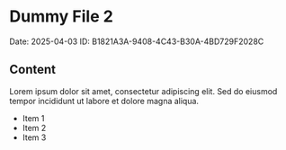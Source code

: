 # Dummy File 2

Date: 2025-04-03
ID: B1821A3A-9408-4C43-B30A-4BD729F2028C

## Content

Lorem ipsum dolor sit amet, consectetur adipiscing elit.
Sed do eiusmod tempor incididunt ut labore et dolore magna aliqua.

* Item 1
* Item 2
* Item 3

